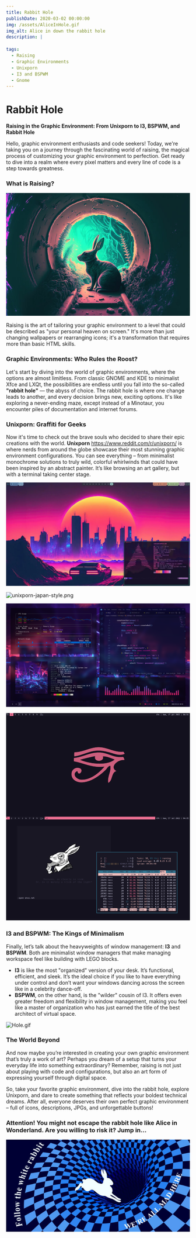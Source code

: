 ```yaml
---
title: Rabbit Hole
publishDate: 2020-03-02 00:00:00
img: /assets/AliceInHole.gif
img_alt: Alice in down the rabbit hole
description: |
 
tags:
  - Raising
  - Graphic Environments
  - Unixporn
  - I3 and BSPWM
  - Gnome  
---
```


# Rabbit Hole

**Raising in the Graphic Environment: From Unixporn to I3, BSPWM, and Rabbit Hole**

Hello, graphic environment enthusiasts and code seekers! Today, we're taking you on a journey through the fascinating world of raising, the magical process of customizing your graphic environment to perfection. Get ready to dive into a realm where every pixel matters and every line of code is a step towards greatness.

### **What is Raising?**

![Rabbit.jpg](../../assets/Rabbit.jpg)

Raising is the art of tailoring your graphic environment to a level that could be described as "your personal heaven on screen." It's more than just changing wallpapers or rearranging icons; it's a transformation that requires more than basic HTML skills.

### **Graphic Environments: Who Rules the Roost?**

Let's start by diving into the world of graphic environments, where the options are almost limitless. From classic GNOME and KDE to minimalist Xfce and LXQt, the possibilities are endless until you fall into the so-called **"rabbit hole"** — the abyss of choice. The rabbit hole is where one change leads to another, and every decision brings new, exciting options. It's like exploring a never-ending maze, except instead of a Minotaur, you encounter piles of documentation and internet forums.

### **Unixporn: Graffiti for Geeks**

Now it's time to check out the brave souls who decided to share their epic creations with the world. **Unixporn** https://www.reddit.com/r/unixporn/ is where nerds from around the globe showcase their most stunning graphic environment configurations. You can see everything – from minimalist monochrome solutions to truly wild, colorful whirlwinds that could have been inspired by an abstract painter. It’s like browsing an art gallery, but with a terminal taking center stage.

![unixporn-daily-river.webp](../../assets/unixporn-daily-river.webp)

![unixporn-japan-style.png](../../assets/unixporn-japan-style.png)

![unixporn-night-city.png](../../assets/unixporn-night-city.png)

![unixporn-rabbit.png](../../assets/unixporn-rabbit.png)

### **I3 and BSPWM: The Kings of Minimalism**

Finally, let’s talk about the heavyweights of window management: **I3** and **BSPWM**. Both are minimalist window managers that make managing workspace feel like building with LEGO blocks.

- **I3** is like the most "organized" version of your desk. It’s functional, efficient, and sleek. It’s the ideal choice if you like to have everything under control and don’t want your windows dancing across the screen like in a celebrity dance-off.
- **BSPWM**, on the other hand, is the "wilder" cousin of I3. It offers even greater freedom and flexibility in window management, making you feel like a master of organization who has just earned the title of the best architect of virtual space.

![Hole.gif](../../assets/Hole.gif)

### **The World Beyond**

And now maybe you’re interested in creating your own graphic environment that’s truly a work of art? Perhaps you dream of a setup that turns your everyday life into something extraordinary? Remember, raising is not just about playing with code and configurations, but also an art form of expressing yourself through digital space.

So, take your favorite graphic environment, dive into the rabbit hole, explore Unixporn, and dare to create something that reflects your boldest technical dreams. After all, everyone deserves their own perfect graphic environment – full of icons, descriptions, JPGs, and unforgettable buttons!

### Attention! You might not escape the rabbit hole like Alice in Wonderland. Are you willing to risk it? Jump in…

![RabbitHole.jpg](../../assets/RabbitHole.jpg)